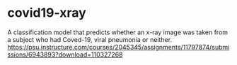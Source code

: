 # covid19-xray
A classification model that predicts whether an x-ray image was taken from a subject who had Coved-19, viral pneumonia or neither.
https://psu.instructure.com/courses/2045345/assignments/11797874/submissions/6943893?download=110327268
